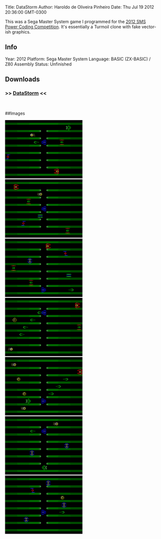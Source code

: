 Title: DataStorm
Author: Haroldo de Oliveira Pinheiro
Date: Thu Jul 19 2012 20:36:00 GMT-0300

This was a Sega Master System game I programmed for the [2012 SMS Power Coding Competition](http://www.smspower.org/Competitions/Coding-2012). It's essentially a Turmoil clone with fake vector-ish graphics.

## Info
Year: 2012
Platform: Sega Master System
Language: BASIC (ZX-BASIC) / Z80 Assembly
Status: Unfinished 

## Downloads
### >> [DataStorm](downloads/DataStorm-SMS-0.02.zip "Download DataStorm") <<
<br>

##Images

<div class="ContentFlow">
	<div class="flow">
		<img class="item" src="/datastorm-sms/DataStorm-01.png" />
		<img class="item" src="/datastorm-sms/DataStorm-02.png" />
		<img class="item" src="/datastorm-sms/DataStorm-03.png" />
		<img class="item" src="/datastorm-sms/DataStorm-04.png" />
		<img class="item" src="/datastorm-sms/DataStorm-05.png" />
		<img class="item" src="/datastorm-sms/DataStorm-06.png" />
		<img class="item" src="/datastorm-sms/DataStorm-07.png" />
	</div>
</div>
